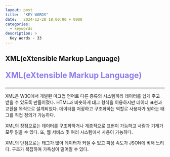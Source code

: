 ```yaml
---
layout: post
title:  "KEY WORDS"
date:   2024-12-28 18:00:00 + 0900
categories:
  - keywords
description: >
  Key Words - 33
---
```

## XML(eXtensible Markup Language)

<p style = "color:#8f7cee; font-size:25px; font-weight:bold">
XML(eXtensible Markup Language)
</p>

---

XML은 W3C에서 개발된 마크업 언어로 다른 종류의 시스템끼리 데이터를 쉽게 주고 받을 수 있도록 만들어졌다.
HTML과 비슷하게 태그 형식을 이용하지만 데이터 표현과 교환을 목적으로 설계되었다.
데이터를 저장하고 구조화하는 역할로 사용자가 원하는 태그를 직접 정의가 가능하다.

XML의 장점으로는 데이터를 구조화하거나 계층적으로 표현이 가능하고 사람과 기계가 모두 읽을 수 있다. 또, 웹 서비스 및 여러 시스템에서 사용이 가능하다.

XML의 단점으로는 태그가 많아 데이터가 커질 수 있고 피싱 속도가 JSON에 비해 느리다. 구조가 복잡하여 가독성이 떨어질 수 있다.
